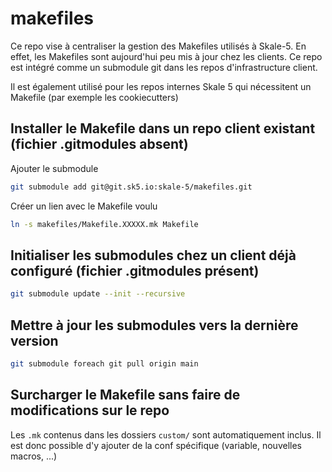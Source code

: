 # makefiles

Ce repo vise à centraliser la gestion des Makefiles utilisés à Skale-5. En effet, les Makefiles sont aujourd'hui peu mis à jour chez les clients.
Ce repo est intégré comme un submodule git dans les repos d'infrastructure client.

Il est également utilisé pour les repos internes Skale 5 qui nécessitent un Makefile (par exemple les cookiecutters)

## Installer le Makefile dans un repo client existant (fichier .gitmodules absent)

Ajouter le submodule

```bash
git submodule add git@git.sk5.io:skale-5/makefiles.git
```

Créer un lien avec le Makefile voulu

```bash
ln -s makefiles/Makefile.XXXXX.mk Makefile
```


## Initialiser les submodules chez un client déjà configuré (fichier .gitmodules présent)

```bash
git submodule update --init --recursive
```

## Mettre à jour les submodules vers la dernière version
```bash
git submodule foreach git pull origin main
```

## Surcharger le Makefile sans faire de modifications sur le repo

Les `.mk` contenus dans les dossiers `custom/` sont automatiquement inclus. Il est donc possible d'y ajouter de la conf spécifique (variable, nouvelles macros, ...)
